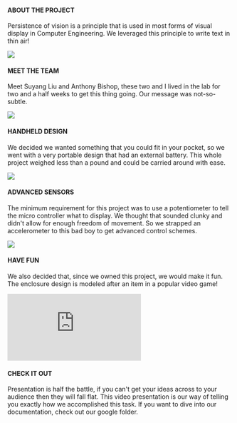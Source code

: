 
#### ABOUT THE PROJECT

Persistence of vision is a principle that is used in most forms of visual display in Computer Engineering. We leveraged this principle to write text in thin air!

![](/img/hardware_projects/pov_wand/pov0.jpg)

#### MEET THE TEAM

Meet Suyang Liu and Anthony Bishop, these two and I lived in the lab for two and a half weeks to get this thing going. Our message was not-so-subtle.

![](/img/hardware_projects/pov_wand/pov1.jpg)

#### HANDHELD DESIGN

We decided we wanted something that you could fit in your pocket, so we went with a very portable design that had an external battery. This whole project weighed less than a pound and could be carried around with ease.

![](/img/hardware_projects/pov_wand/pov3.jpg)

#### ADVANCED SENSORS

The minimum requirement for this project was to use a potentiometer to tell the micro controller what to display. We thought that sounded clunky and didn't allow for enough freedom of movement. So we strapped an accelerometer to this bad boy to get advanced control schemes.

![](/img/hardware_projects/pov_wand/pov2.jpg)

#### HAVE FUN

We also decided that, since we owned this project, we would make it fun. The enclosure design is modeled after an item in a popular video game!

<div class="ratio ratio-16x9">
    <iframe src="https://www.youtube.com/embed/L04JRDHTUmA" frameborder="0" allow="accelerometer; encrypted-media; gyroscope; picture-in-picture" allowfullscreen></iframe>
</div>

#### CHECK IT OUT

Presentation is half the battle, if you can't get your ideas across to your audience then they will fall flat. This video presentation is our way of telling you exactly how we accomplished this task. If you want to dive into our documentation, check out our google folder.
